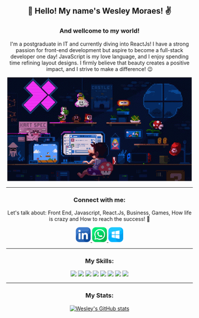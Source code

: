 <div align="center" dir="auto">

## :mushroom: Hello! My name's Wesley Moraes! :v:
### And wellcome to my world!

I'm a postgraduate in IT and currently diving into ReactJs! I have a strong passion for front-end development but aspire to become a full-stack developer one day! JavaScript is my love language, and I enjoy spending time refining layout designs. I firmly believe that beauty creates a positive impact, and I strive to make a difference! 😉

![alt text](https://github.com/wesley-moraes/my-stuff/blob/main/mario-pixel-art.gif " Coding")

<hr />

### Connect with me:

Let's talk about: Front End, Javascript, React.Js, Business, Games, How life is crazy and How to reach the success! :rocket:

<a href="https://linkedin/in/wesley-moraes/" target="_blank">
  <img alt="junior-linkedin" width="40" src="https://github.com/wesley-moraes/my-stuff/blob/main/linkedin_2504923.png" style="max-width: 100%" />
</a>
<a href="https://wa.me/5512997568988?text=Ol%C3%A1%21+Vim+do+seu+github+%3A%29+" target="_blank">
  <img alt="junior-whatsapp" width="40" src="https://github.com/wesley-moraes/my-stuff/blob/main/whatsapp_2504957.png" style="max-width: 100%" />
</a>
<a href="mailto:wesleycrz@hotmail.com?subject=Olá! Vim do seu github!&body=" target="_blank">
  <img alt="junior-email" width="40" src="https://github.com/wesley-moraes/my-stuff/blob/main/microsoft.png" style="max-width: 100%" />
</a>

<hr />

### My Skills:
<img width="40" src="https://cdn.jsdelivr.net/gh/devicons/devicon@latest/icons/html5/html5-original.svg" style="max-width: 100%" />
<img width="40" src="https://cdn.jsdelivr.net/gh/devicons/devicon@latest/icons/css3/css3-original.svg" style="max-width: 100%"/>
<img width="40" src="https://cdn.jsdelivr.net/gh/devicons/devicon@latest/icons/javascript/javascript-original.svg" style="max-width: 100%" />
<img width="40" src="https://cdn.jsdelivr.net/gh/devicons/devicon@latest/icons/sass/sass-original.svg" style="max-width: 100%" />
<img width="40" src="https://cdn.jsdelivr.net/gh/devicons/devicon@latest/icons/react/react-original.svg" style="max-width: 100%" />
<img width="40" src="https://cdn.jsdelivr.net/gh/devicons/devicon@latest/icons/astro/astro-original.svg" style="max-width: 100%" />
<img width="40" src="https://cdn.jsdelivr.net/gh/devicons/devicon@latest/icons/github/github-original.svg" style="max-width: 100%" />
<img width="40" src="https://cdn.jsdelivr.net/gh/devicons/devicon@latest/icons/photoshop/photoshop-original.svg" style="max-width: 100%" />

<hr />

### My Stats:

[![Wesley's GitHub stats](https://github-readme-stats.vercel.app/api?username=wesley-moraes)](https://github.com/wesley-moraes/github-readme-stats&hide_rank=true)

</div>




<!--
**wesley-moraes/wesley-moraes** is a ✨ _special_ ✨ repository because its `README.md` (this file) appears on your GitHub profile.

Here are some ideas to get you started:

- 🔭 I’m currently working on ...
- 🌱 I’m currently learning ...
- 👯 I’m looking to collaborate on ...
- 🤔 I’m looking for help with ...
- 💬 Ask me about ...
- 📫 How to reach me: ...
- 😄 Pronouns: ...
- ⚡ Fun fact: ...
-->
